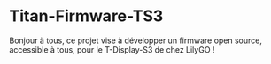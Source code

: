 # Titan-Firmware-TS3
Bonjour à tous, ce projet vise à développer un firmware open source, accessible à tous, pour le T-Display-S3 de chez LilyGO !

